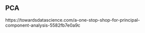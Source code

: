 <h2>PCA </h2>
https://towardsdatascience.com/a-one-stop-shop-for-principal-component-analysis-5582fb7e0a9c

